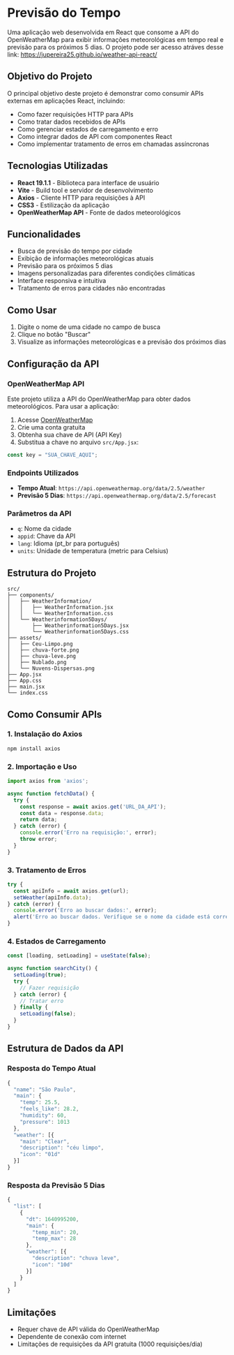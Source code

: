 # Previsão do Tempo

Uma aplicação web desenvolvida em React que consome a API do OpenWeatherMap para exibir informações meteorológicas em tempo real e previsão para os próximos 5 dias.
O projeto pode ser acesso atráves desse link: https://jupereira25.github.io/weather-api-react/

## Objetivo do Projeto

O principal objetivo deste projeto é demonstrar como consumir APIs externas em aplicações React, incluindo:

- Como fazer requisições HTTP para APIs
- Como tratar dados recebidos de APIs
- Como gerenciar estados de carregamento e erro
- Como integrar dados de API com componentes React
- Como implementar tratamento de erros em chamadas assíncronas

## Tecnologias Utilizadas

- **React 19.1.1** - Biblioteca para interface de usuário
- **Vite** - Build tool e servidor de desenvolvimento
- **Axios** - Cliente HTTP para requisições à API
- **CSS3** - Estilização da aplicação
- **OpenWeatherMap API** - Fonte de dados meteorológicos

## Funcionalidades

- Busca de previsão do tempo por cidade
- Exibição de informações meteorológicas atuais
- Previsão para os próximos 5 dias
- Imagens personalizadas para diferentes condições climáticas
- Interface responsiva e intuitiva
- Tratamento de erros para cidades não encontradas

## Como Usar

1. Digite o nome de uma cidade no campo de busca
2. Clique no botão "Buscar"
3. Visualize as informações meteorológicas e a previsão dos próximos dias

## Configuração da API

### OpenWeatherMap API

Este projeto utiliza a API do OpenWeatherMap para obter dados meteorológicos. Para usar a aplicação:

1. Acesse [OpenWeatherMap](https://openweathermap.org/api)
2. Crie uma conta gratuita
3. Obtenha sua chave de API (API Key)
4. Substitua a chave no arquivo `src/App.jsx`:

```javascript
const key = "SUA_CHAVE_AQUI";
```

### Endpoints Utilizados

- **Tempo Atual**: `https://api.openweathermap.org/data/2.5/weather`
- **Previsão 5 Dias**: `https://api.openweathermap.org/data/2.5/forecast`

### Parâmetros da API

- `q`: Nome da cidade
- `appid`: Chave da API
- `lang`: Idioma (pt_br para português)
- `units`: Unidade de temperatura (metric para Celsius)

## Estrutura do Projeto

```
src/
├── components/
│   ├── WeatherInformation/
│   │   ├── WeatherInformation.jsx
│   │   └── WeatherInformation.css
│   └── Weatherinformation5Days/
│       ├── Weatherinformation5Days.jsx
│       └── Weatherinformation5Days.css
├── assets/
│   ├── Ceu-Limpo.png
│   ├── chuva-forte.png
│   ├── chuva-leve.png
│   ├── Nublado.png
│   └── Nuvens-Dispersas.png
├── App.jsx
├── App.css
├── main.jsx
└── index.css
```

## Como Consumir APIs

### 1. Instalação do Axios

```bash
npm install axios
```

### 2. Importação e Uso

```javascript
import axios from 'axios';

async function fetchData() {
  try {
    const response = await axios.get('URL_DA_API');
    const data = response.data;
    return data;
  } catch (error) {
    console.error('Erro na requisição:', error);
    throw error;
  }
}
```

### 3. Tratamento de Erros

```javascript
try {
  const apiInfo = await axios.get(url);
  setWeather(apiInfo.data);
} catch (error) {
  console.error('Erro ao buscar dados:', error);
  alert('Erro ao buscar dados. Verifique se o nome da cidade está correto.');
}
```

### 4. Estados de Carregamento

```javascript
const [loading, setLoading] = useState(false);

async function searchCity() {
  setLoading(true);
  try {
    // Fazer requisição
  } catch (error) {
    // Tratar erro
  } finally {
    setLoading(false);
  }
}
```

## Estrutura de Dados da API

### Resposta do Tempo Atual

```javascript
{
  "name": "São Paulo",
  "main": {
    "temp": 25.5,
    "feels_like": 28.2,
    "humidity": 60,
    "pressure": 1013
  },
  "weather": [{
    "main": "Clear",
    "description": "céu limpo",
    "icon": "01d"
  }]
}
```

### Resposta da Previsão 5 Dias

```javascript
{
  "list": [
    {
      "dt": 1640995200,
      "main": {
        "temp_min": 20,
        "temp_max": 28
      },
      "weather": [{
        "description": "chuva leve",
        "icon": "10d"
      }]
    }
  ]
}
```

## Limitações

- Requer chave de API válida do OpenWeatherMap
- Dependente de conexão com internet
- Limitações de requisições da API gratuita (1000 requisições/dia)
